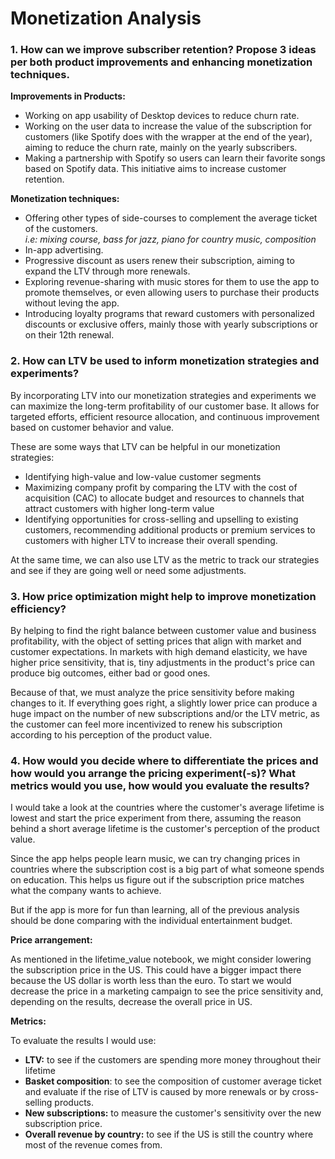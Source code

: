 # Monetization Analysis

### 1. How can we improve subscriber retention? Propose 3 ideas per both product improvements and enhancing monetization techniques.

**Improvements in Products:**
- Working on app usability of Desktop devices to reduce churn rate.
- Working on the user data to increase the value of the subscription for customers (like Spotify does with the wrapper at the end of the year), aiming to reduce the churn rate, mainly on the yearly subscribers.
- Making a partnership with Spotify so users can learn their favorite songs based on Spotify data. This initiative aims to increase customer retention.

**Monetization techniques:**
- Offering other types of side-courses to complement the average ticket of the customers. <br>
_i.e: mixing course, bass for jazz, piano for country music, composition_
- In-app advertising.
- Progressive discount as users renew their subscription, aiming to expand the LTV through more renewals.
- Exploring revenue-sharing with music stores for them to use the app to promote themselves, or even allowing users to purchase their products without leving the app.
- Introducing loyalty programs that reward customers with personalized discounts or exclusive offers, mainly those with yearly subscriptions or on their 12th renewal.


### 2. How can LTV be used to inform monetization strategies and experiments?
By incorporating LTV into our monetization strategies and experiments we can maximize the long-term profitability of our customer base. 
It allows for targeted efforts, efficient resource allocation, and continuous improvement based on customer behavior and value.

These are some ways that LTV can be helpful in our monetization strategies:
- Identifying high-value and low-value customer segments
- Maximizing company profit by comparing the LTV with the cost of acquisition (CAC) to allocate budget and resources to channels that attract customers with higher long-term value
- Identifying opportunities for cross-selling and upselling to existing customers, recommending additional products or premium services to customers with higher LTV to increase their overall spending.

At the same time, we can also use LTV as the metric to track our strategies and see if they are going well or need some adjustments.

### 3. How price optimization might help to improve monetization efficiency?
By helping to find the right balance between customer value and business profitability, with the object of setting prices that align with market and customer expectations.
In markets with high demand elasticity, we have higher price sensitivity, that is, tiny adjustments in the product's price can produce big outcomes, either bad or good ones.

Because of that, we must analyze the price sensitivity before making changes to it. If everything goes right, a slightly lower price can produce a huge impact on the number of new subscriptions and/or the LTV metric, as the customer can feel more incentivized to renew his subscription according to his perception of the product value.

### 4. How would you decide where to differentiate the prices and how would you arrange the pricing experiment(-s)? What metrics would you use, how would you evaluate the results?
I would take a look at the countries where the customer's average lifetime is lowest and start the price experiment from there, assuming the reason behind a short average lifetime is the customer's perception of the product value.

Since the app helps people learn music, we can try changing prices in countries where the subscription cost is a big part of what someone spends on education. This helps us figure out if the subscription price matches what the company wants to achieve.

But if the app is more for fun than learning, all of the previous analysis should be done comparing with the individual entertainment budget.


**Price arrangement:**

As mentioned in the lifetime_value notebook, we might consider lowering the subscription price in the US. This could have a bigger impact there because the US dollar is worth less than the euro.
To start we would decrease the price in a marketing campaign to see the price sensitivity and, depending on the results, decrease the overall price in US.

**Metrics:**

To evaluate the results I would use:
- **LTV:** to see if the customers are spending more money throughout their lifetime
- **Basket composition**: to see the composition of customer average ticket and evaluate if the rise of LTV is caused by more renewals or by cross-selling products.
- **New subscriptions:** to measure the customer's sensitivity over the new subscription price.
- **Overall revenue by country:** to see if the US is still the country where most of the revenue comes from.
